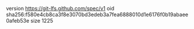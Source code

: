version https://git-lfs.github.com/spec/v1
oid sha256:f580e4cb8ca3f8e3070bd3edeb3a7fea6888010d1e6176f0b19abaee0afeb53e
size 1225
